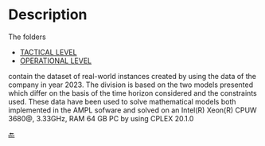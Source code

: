 # Description
The folders 
- [TACTICAL LEVEL](https://github.com/Fepeder/PhD_Thesis_Data/tree/main/Chapter%202/TACTICAL%20LEVEL)
- [OPERATIONAL LEVEL](https://github.com/Fepeder/PhD_Thesis_Data/tree/main/Chapter%202/OPERATIONAL%20LEVEL)

contain the dataset of real-world instances created by using the data of the company in year 2023.
The division is based on the two models presented which differ on the basis of the time horizon considered and the constraints used.
These data have been used to solve mathematical models both implemented in the AMPL sofware and solved on an Intel(R) Xeon(R) CPUW 3680@, 3.33GHz, RAM 64 GB PC by using CPLEX 20.1.0

[🔙](https://github.com/Fepeder/PhD_Thesis_Data/tree/main)
